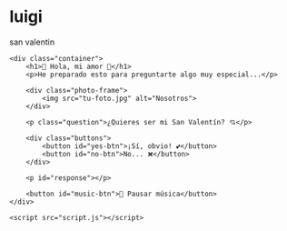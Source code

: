 # luigi
san valentin
<!DOCTYPE html>
<html lang="es">
<head>
    <meta charset="UTF-8">
    <meta name="viewport" content="width=device-width, initial-scale=1.0">
    <title>¿Serás mi San Valentín?</title>
    <link rel="stylesheet" href="styles.css">
</head>
<body>
    <audio id="music" autoplay loop>
        <source src="tu-cancion.mp3" type="audio/mpeg">
        Tu navegador no soporta audio.
    </audio>

    <div class="container">
        <h1>💖 Hola, mi amor 💖</h1>
        <p>He preparado esto para preguntarte algo muy especial...</p>
        
        <div class="photo-frame">
            <img src="tu-foto.jpg" alt="Nosotros">
        </div>

        <p class="question">¿Quieres ser mi San Valentín? 💘</p>

        <div class="buttons">
            <button id="yes-btn">¡Sí, obvio! 💕</button>
            <button id="no-btn">No... ❌</button>
        </div>
        
        <p id="response"></p>
        
        <button id="music-btn">🎵 Pausar música</button>
    </div>

    <script src="script.js"></script>
</body>
</html>
